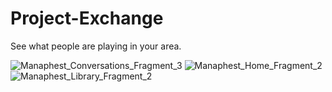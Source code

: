 # Project-Exchange

See what people are playing in your area.


![Manaphest_Conversations_Fragment_3](https://user-images.githubusercontent.com/130524360/231332842-12ece3d9-4513-4a9d-93ad-309653634106.jpg)
![Manaphest_Home_Fragment_2](https://user-images.githubusercontent.com/130524360/231333392-85624341-4911-477a-836e-118ae1079f1e.png)
![Manaphest_Library_Fragment_2](https://user-images.githubusercontent.com/130524360/231333413-6cbdd214-4e97-416d-80f3-a1028b766295.jpg)
